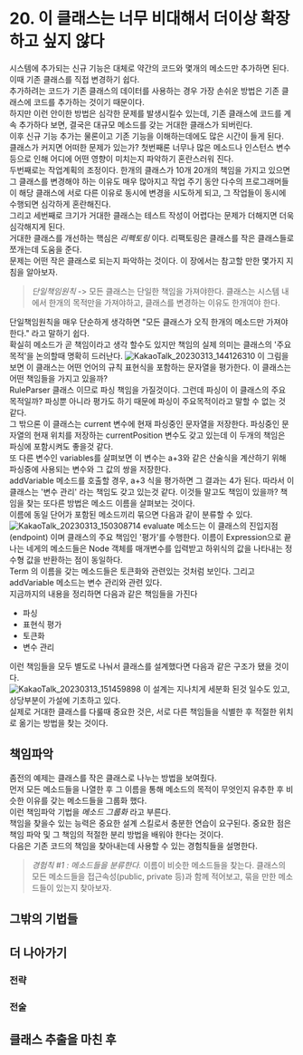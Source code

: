 # 20. 이 클래스는 너무 비대해서 더이상 확장하고 싶지 않다
시스템에 추가되는 신규 기능은 대체로 약간의 코드와 몇개의 메소드만 추가하면 된다. 이때 기존 클래스를 직접 변경하기 쉽다.  
추가하려는 코드가 기존 클래스의 데이터를 사용하는 경우 가장 손쉬운 방법은 기존 클래스에 코드를 추가하는 것이기 때문이다.  
하지만 이런 안이한 방법은 심각한 문제를 발생시킬수 있는데, 기존 클래스에 코드를 계속 추가하다 보면, 결국은 대규모 메소드를 갖는 거대한 클래스가 되버린다.  
이후 신규 기능 추가는 물론이고 기존 기능을 이해하는데에도 많은 시간이 들게 된다.  
클래스가 커지면 어떠한 문제가 있는가? 첫번째론 너무나 많은 메소드나 인스턴스 변수 등으로 인해 어디에 어떤 영향이 미치는지 파악하기 혼란스러워 진다.  
두번째로는 작업계획의 조정이다. 한개의 클래스가 10개 20개의 책임을 가지고 있으면 그 클래스를 변경해야 하는 이유도 매우 많아지고 작업 주기 동안 다수의 프로그래머들이 해당 클래스에 서로 다른 이유로 동시에 변경을 시도하게 되고, 그 작업들이 동시에 수행되면 심각하게 혼란해진다.  
그리고 세번째로 크기가 거대한 클래스는 테스트 작성이 어렵다는 문제가 더해지면 더욱 심각해지게 된다.  
거대한 클래스를 개선하는 핵심은 *리펙토링* 이다. 리팩토링은 클래스를 작은 클래스들로 쪼개는데 도움을 준다.  
문제는 어떤 작은 클래스로 되는지 파악하는 것이다. 이 장에서는 참고할 만한 몇가지 지침을 알아보자.  

> *단일책임원칙* -> 모든 클래스는 단일한 책임을 가져야한다. 클래스는 시스템 내에서 한개의 목적만을 가져야하고, 클래스를 변경하는 이유도 한개여야 한다.

단일책임원칙을 매우 단순하게 생각하면 "모든 클래스가 오직 한개의 메소드만 가져야 한다." 라고 말하기 쉽다.  
확실히 메소드가 곧 책임이라고 생각 할수도 있지만 책임의 실제 의미는 클래스의 '주요 목적'을 논의할때 명확히 드러난다.
![KakaoTalk_20230313_144126310](https://user-images.githubusercontent.com/50142323/224618442-9d0dd5e7-81e2-4715-9ee3-81c6b3eeaec2.jpg)
이 그림을 보면 이 클래스는 어떤 언어의 규칙 표현식을 포함하는 문자열을 평가한다. 이 클래스는 어떤 책임들을 가지고 있을까?  
RuleParser 클래스 이므로 파싱 책임을 가질것이다. 그런데 파싱이 이 클래스의 주요 목적일까? 파싱뿐 아니라 평가도 하기 때문에 파싱이 주요목적이라고 말할 수 없는 것 같다.  
그 밖으론 이 클래스는 current 변수에 현재 파싱중인 문자열을 저장한다. 파싱중인 문자열의 현재 위치를 저장하는 currentPosition 변수도 갖고 있는데 이 두개의 책임은 파싱에 포함시켜도 좋을것 같다.  
또 다른 변수인 variables를 살펴보면 이 변수는 a+3와 같은 산술식을 계산하기 위해 파싱중에 사용되는 변수와 그 값의 쌍을 저장한다.  
addVariable 메소드를 호출할 경우, a+3 식을 평가하면 그 결과는 4가 된다. 따라서 이 클래스는 '변수 관리' 라는 책임도 갖고 있는것 같다.
이것들 말고도 책임이 있을까? 책임을 찾는 또다른 방법은 메소드 이름을 살펴보는 것이다.  
이름에 동일 단어가 포함된 메소드끼리 묶으면 다음과 같이 분류할 수 있다.
![KakaoTalk_20230313_150308714](https://user-images.githubusercontent.com/50142323/224620236-67302c35-7ecc-4ce9-88fd-afd9cbb59c11.jpg)
evaluate 메소드는 이 클래스의 진입지점(endpoint) 이며 클래스의 주요 책임인 '평가'를 수행한다. 이름이 Expression으로 끝나는 네게의 메소드들은 Node 객체를 매개변수를 입력받고 하위식의 값을 나타내는 정수형 값을 반환하는 점이 동일하다.  
Term 의 이름을 갖는 메소드들은 토큰화와 관련있는 것처럼 보인다. 그리고 addVariable 메소드는 변수 관리와 관련 있다.  
지금까지의 내용을 정리하면 다음과 같은 책임들을 가진다
 - 파싱
 - 표현식 평가
 - 토큰화
 - 변수 관리

이런 책임들을 모두 별도로 나눠서 클래스를 설계했다면 다음과 같은 구조가 됐을 것이다.  
![KakaoTalk_20230313_151459898](https://user-images.githubusercontent.com/50142323/224621944-460694f7-94a3-4c37-8b62-3b199f02a7bb.jpg)
이 설계는 지나치게 세분화 된것 일수도 있고, 상당부분이 가설에 기초하고 있다.  
실제로 거대한 클래스를 다룰때 중요한 것은, 서로 다른 책임들을 식별한 후 적절한 위치로 옮기는 방법을 찾는 것이다.

## 책임파악
좀전의 예제는 클래스를 작은 클래스로 나누는 방법을 보여줬다.  
먼저 모든 메소드들을 나열한 후 그 이름을 통해 메소드의 목적이 무엇인지 유추한 후 비슷한 이유를 갖는 메소드들을 그룹화 했다.  
이런 책임파악 기법을 *메소드 그룹화* 라고 부른다.  
책임을 찾을수 있는 능력은 중요한 설계 스킬로서 충분한 연습이 요구된다. 중요한 점은 책임 파악 및 그 책임의 적절한 분리 방법을 배워야 한다는 것이다.  
다음은 기존 코드의 책임을 찾아내는데 사용할 수 있는 경험칙들을 설명한다.

> *경험칙 #1 : 메소드들을 분류한다.*
> 이름이 비슷한 메소드들을 찾는다. 클래스의 모든 메소드들을 접근속성(public, private 등)과 함께 적어보고, 묶을 만한 메소드들이 있는지 찾아보자.


## 그밖의 기법들

## 더 나아가기
### 전략
### 전술

## 클래스 추출을 마친 후
